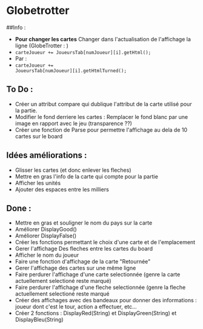 # Globetrotter

##Info :

* **Pour changer les cartes** Changer dans l'actualisation de l'affichage la ligne (GlobeTrotter : )
 * <code>carteJoueur += JoueursTab[numJoueur][i].getHtml();</code>
* Par :
 * <code>carteJoueur += JoueursTab[numJoueur][i].getHtmlTurned();</code>

## To Do :
* Créer un attribut compare qui dublique l'attribut de la carte utilisé pour la partie.
* Modifier le fond derriere les cartes : Remplacer le fond blanc par une image en rapport avec le jeu (transparence ??)
* Créer une fonction de Parse pour permettre l'affichage au dela de 10 cartes sur le board


## Idées améliorations :
* Glisser les cartes (et donc enlever les fleches)
* Mettre en gras l'info de la carte qui compte pour la partie
* Afficher les unités
* Ajouter des espaces entre les milliers

## Done :
* Mettre en gras et souligner le nom du pays sur la carte
* Améliorer DisplayGood()
* Améliorer DisplayFalse()
* Créer les fonctions permettant le choix d'une carte et de l'emplacement
* Gerer l'affichage Des fleches entre les cartes du board
* Afficher le nom du joueur 
* Faire une fonction d'affichage de la carte "Retournée"
* Gerer l'affichage des cartes sur une même ligne
* Faire perdurer l'affichage d'une carte selectionnée (genre la carte actuellement selectioné reste marqué)
* Faire perdurer l'affichage d'une fleche selectionnée (genre la fleche actuellement selectioné reste marqué
* Créer des affichages avec des bandeaux pour donner des informations : joueur dont c'est le tour, action a effectuer, etc...
 * Créer 2 fonctions : DisplayRed(String) et DisplayGreen(String) et DisplayBleu(String)
